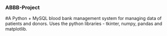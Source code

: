 ### ABBB-Project
#A Python + MySQL blood bank management system for managing data of patients and donors. Uses the python libraries - tkinter, numpy, pandas and matplotlib.
